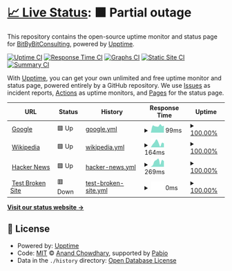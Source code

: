 # [📈 Live Status](https://BitByBitConsulting.github.io/uptime-dev): <!--live status--> **🟧 Partial outage**

This repository contains the open-source uptime monitor and status page for [BitByBitConsulting](https://BitByBitConsulting.github.io/uptime-dev), powered by [Upptime](https://github.com/upptime/upptime).

[![Uptime CI](https://github.com/BitByBitConsulting/uptime-dev/workflows/Uptime%20CI/badge.svg)](https://github.com/BitByBitConsulting/uptime-dev/actions?query=workflow%3A%22Uptime+CI%22)
[![Response Time CI](https://github.com/BitByBitConsulting/uptime-dev/workflows/Response%20Time%20CI/badge.svg)](https://github.com/BitByBitConsulting/uptime-dev/actions?query=workflow%3A%22Response+Time+CI%22)
[![Graphs CI](https://github.com/BitByBitConsulting/uptime-dev/workflows/Graphs%20CI/badge.svg)](https://github.com/BitByBitConsulting/uptime-dev/actions?query=workflow%3A%22Graphs+CI%22)
[![Static Site CI](https://github.com/BitByBitConsulting/uptime-dev/workflows/Static%20Site%20CI/badge.svg)](https://github.com/BitByBitConsulting/uptime-dev/actions?query=workflow%3A%22Static+Site+CI%22)
[![Summary CI](https://github.com/BitByBitConsulting/uptime-dev/workflows/Summary%20CI/badge.svg)](https://github.com/BitByBitConsulting/uptime-dev/actions?query=workflow%3A%22Summary+CI%22)

With [Upptime](https://upptime.js.org), you can get your own unlimited and free uptime monitor and status page, powered entirely by a GitHub repository. We use [Issues](https://github.com/BitByBitConsulting/uptime-dev/issues) as incident reports, [Actions](https://github.com/BitByBitConsulting/uptime-dev/actions) as uptime monitors, and [Pages](https://BitByBitConsulting.github.io/uptime-dev) for the status page.

<!--start: status pages-->
<!-- This summary is generated by Upptime (https://github.com/upptime/upptime) -->
<!-- Do not edit this manually, your changes will be overwritten -->
<!-- prettier-ignore -->
| URL | Status | History | Response Time | Uptime |
| --- | ------ | ------- | ------------- | ------ |
| <img alt="" src="https://icons.duckduckgo.com/ip3/www.google.com.ico" height="13"> [Google](https://www.google.com) | 🟩 Up | [google.yml](https://github.com/BitByBitConsulting/uptime-dev/commits/HEAD/history/google.yml) | <details><summary><img alt="Response time graph" src="./graphs/google/response-time-week.png" height="20"> 99ms</summary><br><a href="https://BitByBitConsulting.github.io/uptime-dev/history/google"><img alt="Response time 106" src="https://img.shields.io/endpoint?url=https%3A%2F%2Fraw.githubusercontent.com%2FBitByBitConsulting%2Fuptime-dev%2FHEAD%2Fapi%2Fgoogle%2Fresponse-time.json"></a><br><a href="https://BitByBitConsulting.github.io/uptime-dev/history/google"><img alt="24-hour response time 234" src="https://img.shields.io/endpoint?url=https%3A%2F%2Fraw.githubusercontent.com%2FBitByBitConsulting%2Fuptime-dev%2FHEAD%2Fapi%2Fgoogle%2Fresponse-time-day.json"></a><br><a href="https://BitByBitConsulting.github.io/uptime-dev/history/google"><img alt="7-day response time 99" src="https://img.shields.io/endpoint?url=https%3A%2F%2Fraw.githubusercontent.com%2FBitByBitConsulting%2Fuptime-dev%2FHEAD%2Fapi%2Fgoogle%2Fresponse-time-week.json"></a><br><a href="https://BitByBitConsulting.github.io/uptime-dev/history/google"><img alt="30-day response time 97" src="https://img.shields.io/endpoint?url=https%3A%2F%2Fraw.githubusercontent.com%2FBitByBitConsulting%2Fuptime-dev%2FHEAD%2Fapi%2Fgoogle%2Fresponse-time-month.json"></a><br><a href="https://BitByBitConsulting.github.io/uptime-dev/history/google"><img alt="1-year response time 106" src="https://img.shields.io/endpoint?url=https%3A%2F%2Fraw.githubusercontent.com%2FBitByBitConsulting%2Fuptime-dev%2FHEAD%2Fapi%2Fgoogle%2Fresponse-time-year.json"></a></details> | <details><summary><a href="https://BitByBitConsulting.github.io/uptime-dev/history/google">100.00%</a></summary><a href="https://BitByBitConsulting.github.io/uptime-dev/history/google"><img alt="All-time uptime 100.00%" src="https://img.shields.io/endpoint?url=https%3A%2F%2Fraw.githubusercontent.com%2FBitByBitConsulting%2Fuptime-dev%2FHEAD%2Fapi%2Fgoogle%2Fuptime.json"></a><br><a href="https://BitByBitConsulting.github.io/uptime-dev/history/google"><img alt="24-hour uptime 100.00%" src="https://img.shields.io/endpoint?url=https%3A%2F%2Fraw.githubusercontent.com%2FBitByBitConsulting%2Fuptime-dev%2FHEAD%2Fapi%2Fgoogle%2Fuptime-day.json"></a><br><a href="https://BitByBitConsulting.github.io/uptime-dev/history/google"><img alt="7-day uptime 100.00%" src="https://img.shields.io/endpoint?url=https%3A%2F%2Fraw.githubusercontent.com%2FBitByBitConsulting%2Fuptime-dev%2FHEAD%2Fapi%2Fgoogle%2Fuptime-week.json"></a><br><a href="https://BitByBitConsulting.github.io/uptime-dev/history/google"><img alt="30-day uptime 100.00%" src="https://img.shields.io/endpoint?url=https%3A%2F%2Fraw.githubusercontent.com%2FBitByBitConsulting%2Fuptime-dev%2FHEAD%2Fapi%2Fgoogle%2Fuptime-month.json"></a><br><a href="https://BitByBitConsulting.github.io/uptime-dev/history/google"><img alt="1-year uptime 99.99%" src="https://img.shields.io/endpoint?url=https%3A%2F%2Fraw.githubusercontent.com%2FBitByBitConsulting%2Fuptime-dev%2FHEAD%2Fapi%2Fgoogle%2Fuptime-year.json"></a></details>
| <img alt="" src="https://icons.duckduckgo.com/ip3/en.wikipedia.org.ico" height="13"> [Wikipedia](https://en.wikipedia.org) | 🟩 Up | [wikipedia.yml](https://github.com/BitByBitConsulting/uptime-dev/commits/HEAD/history/wikipedia.yml) | <details><summary><img alt="Response time graph" src="./graphs/wikipedia/response-time-week.png" height="20"> 164ms</summary><br><a href="https://BitByBitConsulting.github.io/uptime-dev/history/wikipedia"><img alt="Response time 203" src="https://img.shields.io/endpoint?url=https%3A%2F%2Fraw.githubusercontent.com%2FBitByBitConsulting%2Fuptime-dev%2FHEAD%2Fapi%2Fwikipedia%2Fresponse-time.json"></a><br><a href="https://BitByBitConsulting.github.io/uptime-dev/history/wikipedia"><img alt="24-hour response time 71" src="https://img.shields.io/endpoint?url=https%3A%2F%2Fraw.githubusercontent.com%2FBitByBitConsulting%2Fuptime-dev%2FHEAD%2Fapi%2Fwikipedia%2Fresponse-time-day.json"></a><br><a href="https://BitByBitConsulting.github.io/uptime-dev/history/wikipedia"><img alt="7-day response time 164" src="https://img.shields.io/endpoint?url=https%3A%2F%2Fraw.githubusercontent.com%2FBitByBitConsulting%2Fuptime-dev%2FHEAD%2Fapi%2Fwikipedia%2Fresponse-time-week.json"></a><br><a href="https://BitByBitConsulting.github.io/uptime-dev/history/wikipedia"><img alt="30-day response time 192" src="https://img.shields.io/endpoint?url=https%3A%2F%2Fraw.githubusercontent.com%2FBitByBitConsulting%2Fuptime-dev%2FHEAD%2Fapi%2Fwikipedia%2Fresponse-time-month.json"></a><br><a href="https://BitByBitConsulting.github.io/uptime-dev/history/wikipedia"><img alt="1-year response time 203" src="https://img.shields.io/endpoint?url=https%3A%2F%2Fraw.githubusercontent.com%2FBitByBitConsulting%2Fuptime-dev%2FHEAD%2Fapi%2Fwikipedia%2Fresponse-time-year.json"></a></details> | <details><summary><a href="https://BitByBitConsulting.github.io/uptime-dev/history/wikipedia">100.00%</a></summary><a href="https://BitByBitConsulting.github.io/uptime-dev/history/wikipedia"><img alt="All-time uptime 100.00%" src="https://img.shields.io/endpoint?url=https%3A%2F%2Fraw.githubusercontent.com%2FBitByBitConsulting%2Fuptime-dev%2FHEAD%2Fapi%2Fwikipedia%2Fuptime.json"></a><br><a href="https://BitByBitConsulting.github.io/uptime-dev/history/wikipedia"><img alt="24-hour uptime 100.00%" src="https://img.shields.io/endpoint?url=https%3A%2F%2Fraw.githubusercontent.com%2FBitByBitConsulting%2Fuptime-dev%2FHEAD%2Fapi%2Fwikipedia%2Fuptime-day.json"></a><br><a href="https://BitByBitConsulting.github.io/uptime-dev/history/wikipedia"><img alt="7-day uptime 100.00%" src="https://img.shields.io/endpoint?url=https%3A%2F%2Fraw.githubusercontent.com%2FBitByBitConsulting%2Fuptime-dev%2FHEAD%2Fapi%2Fwikipedia%2Fuptime-week.json"></a><br><a href="https://BitByBitConsulting.github.io/uptime-dev/history/wikipedia"><img alt="30-day uptime 100.00%" src="https://img.shields.io/endpoint?url=https%3A%2F%2Fraw.githubusercontent.com%2FBitByBitConsulting%2Fuptime-dev%2FHEAD%2Fapi%2Fwikipedia%2Fuptime-month.json"></a><br><a href="https://BitByBitConsulting.github.io/uptime-dev/history/wikipedia"><img alt="1-year uptime 100.00%" src="https://img.shields.io/endpoint?url=https%3A%2F%2Fraw.githubusercontent.com%2FBitByBitConsulting%2Fuptime-dev%2FHEAD%2Fapi%2Fwikipedia%2Fuptime-year.json"></a></details>
| <img alt="" src="https://icons.duckduckgo.com/ip3/news.ycombinator.com.ico" height="13"> [Hacker News](https://news.ycombinator.com) | 🟩 Up | [hacker-news.yml](https://github.com/BitByBitConsulting/uptime-dev/commits/HEAD/history/hacker-news.yml) | <details><summary><img alt="Response time graph" src="./graphs/hacker-news/response-time-week.png" height="20"> 269ms</summary><br><a href="https://BitByBitConsulting.github.io/uptime-dev/history/hacker-news"><img alt="Response time 291" src="https://img.shields.io/endpoint?url=https%3A%2F%2Fraw.githubusercontent.com%2FBitByBitConsulting%2Fuptime-dev%2FHEAD%2Fapi%2Fhacker-news%2Fresponse-time.json"></a><br><a href="https://BitByBitConsulting.github.io/uptime-dev/history/hacker-news"><img alt="24-hour response time 206" src="https://img.shields.io/endpoint?url=https%3A%2F%2Fraw.githubusercontent.com%2FBitByBitConsulting%2Fuptime-dev%2FHEAD%2Fapi%2Fhacker-news%2Fresponse-time-day.json"></a><br><a href="https://BitByBitConsulting.github.io/uptime-dev/history/hacker-news"><img alt="7-day response time 269" src="https://img.shields.io/endpoint?url=https%3A%2F%2Fraw.githubusercontent.com%2FBitByBitConsulting%2Fuptime-dev%2FHEAD%2Fapi%2Fhacker-news%2Fresponse-time-week.json"></a><br><a href="https://BitByBitConsulting.github.io/uptime-dev/history/hacker-news"><img alt="30-day response time 297" src="https://img.shields.io/endpoint?url=https%3A%2F%2Fraw.githubusercontent.com%2FBitByBitConsulting%2Fuptime-dev%2FHEAD%2Fapi%2Fhacker-news%2Fresponse-time-month.json"></a><br><a href="https://BitByBitConsulting.github.io/uptime-dev/history/hacker-news"><img alt="1-year response time 291" src="https://img.shields.io/endpoint?url=https%3A%2F%2Fraw.githubusercontent.com%2FBitByBitConsulting%2Fuptime-dev%2FHEAD%2Fapi%2Fhacker-news%2Fresponse-time-year.json"></a></details> | <details><summary><a href="https://BitByBitConsulting.github.io/uptime-dev/history/hacker-news">100.00%</a></summary><a href="https://BitByBitConsulting.github.io/uptime-dev/history/hacker-news"><img alt="All-time uptime 99.99%" src="https://img.shields.io/endpoint?url=https%3A%2F%2Fraw.githubusercontent.com%2FBitByBitConsulting%2Fuptime-dev%2FHEAD%2Fapi%2Fhacker-news%2Fuptime.json"></a><br><a href="https://BitByBitConsulting.github.io/uptime-dev/history/hacker-news"><img alt="24-hour uptime 100.00%" src="https://img.shields.io/endpoint?url=https%3A%2F%2Fraw.githubusercontent.com%2FBitByBitConsulting%2Fuptime-dev%2FHEAD%2Fapi%2Fhacker-news%2Fuptime-day.json"></a><br><a href="https://BitByBitConsulting.github.io/uptime-dev/history/hacker-news"><img alt="7-day uptime 100.00%" src="https://img.shields.io/endpoint?url=https%3A%2F%2Fraw.githubusercontent.com%2FBitByBitConsulting%2Fuptime-dev%2FHEAD%2Fapi%2Fhacker-news%2Fuptime-week.json"></a><br><a href="https://BitByBitConsulting.github.io/uptime-dev/history/hacker-news"><img alt="30-day uptime 100.00%" src="https://img.shields.io/endpoint?url=https%3A%2F%2Fraw.githubusercontent.com%2FBitByBitConsulting%2Fuptime-dev%2FHEAD%2Fapi%2Fhacker-news%2Fuptime-month.json"></a><br><a href="https://BitByBitConsulting.github.io/uptime-dev/history/hacker-news"><img alt="1-year uptime 99.96%" src="https://img.shields.io/endpoint?url=https%3A%2F%2Fraw.githubusercontent.com%2FBitByBitConsulting%2Fuptime-dev%2FHEAD%2Fapi%2Fhacker-news%2Fuptime-year.json"></a></details>
| <img alt="" src="https://icons.duckduckgo.com/ip3/thissitedoesnotexist.koj.co.ico" height="13"> [Test Broken Site](https://thissitedoesnotexist.koj.co) | 🟥 Down | [test-broken-site.yml](https://github.com/BitByBitConsulting/uptime-dev/commits/HEAD/history/test-broken-site.yml) | <details><summary><img alt="Response time graph" src="./graphs/test-broken-site/response-time-week.png" height="20"> 0ms</summary><br><a href="https://BitByBitConsulting.github.io/uptime-dev/history/test-broken-site"><img alt="Response time 0" src="https://img.shields.io/endpoint?url=https%3A%2F%2Fraw.githubusercontent.com%2FBitByBitConsulting%2Fuptime-dev%2FHEAD%2Fapi%2Ftest-broken-site%2Fresponse-time.json"></a><br><a href="https://BitByBitConsulting.github.io/uptime-dev/history/test-broken-site"><img alt="24-hour response time 0" src="https://img.shields.io/endpoint?url=https%3A%2F%2Fraw.githubusercontent.com%2FBitByBitConsulting%2Fuptime-dev%2FHEAD%2Fapi%2Ftest-broken-site%2Fresponse-time-day.json"></a><br><a href="https://BitByBitConsulting.github.io/uptime-dev/history/test-broken-site"><img alt="7-day response time 0" src="https://img.shields.io/endpoint?url=https%3A%2F%2Fraw.githubusercontent.com%2FBitByBitConsulting%2Fuptime-dev%2FHEAD%2Fapi%2Ftest-broken-site%2Fresponse-time-week.json"></a><br><a href="https://BitByBitConsulting.github.io/uptime-dev/history/test-broken-site"><img alt="30-day response time 0" src="https://img.shields.io/endpoint?url=https%3A%2F%2Fraw.githubusercontent.com%2FBitByBitConsulting%2Fuptime-dev%2FHEAD%2Fapi%2Ftest-broken-site%2Fresponse-time-month.json"></a><br><a href="https://BitByBitConsulting.github.io/uptime-dev/history/test-broken-site"><img alt="1-year response time 0" src="https://img.shields.io/endpoint?url=https%3A%2F%2Fraw.githubusercontent.com%2FBitByBitConsulting%2Fuptime-dev%2FHEAD%2Fapi%2Ftest-broken-site%2Fresponse-time-year.json"></a></details> | <details><summary><a href="https://BitByBitConsulting.github.io/uptime-dev/history/test-broken-site">100.00%</a></summary><a href="https://BitByBitConsulting.github.io/uptime-dev/history/test-broken-site"><img alt="All-time uptime 100.00%" src="https://img.shields.io/endpoint?url=https%3A%2F%2Fraw.githubusercontent.com%2FBitByBitConsulting%2Fuptime-dev%2FHEAD%2Fapi%2Ftest-broken-site%2Fuptime.json"></a><br><a href="https://BitByBitConsulting.github.io/uptime-dev/history/test-broken-site"><img alt="24-hour uptime 100.00%" src="https://img.shields.io/endpoint?url=https%3A%2F%2Fraw.githubusercontent.com%2FBitByBitConsulting%2Fuptime-dev%2FHEAD%2Fapi%2Ftest-broken-site%2Fuptime-day.json"></a><br><a href="https://BitByBitConsulting.github.io/uptime-dev/history/test-broken-site"><img alt="7-day uptime 100.00%" src="https://img.shields.io/endpoint?url=https%3A%2F%2Fraw.githubusercontent.com%2FBitByBitConsulting%2Fuptime-dev%2FHEAD%2Fapi%2Ftest-broken-site%2Fuptime-week.json"></a><br><a href="https://BitByBitConsulting.github.io/uptime-dev/history/test-broken-site"><img alt="30-day uptime 100.00%" src="https://img.shields.io/endpoint?url=https%3A%2F%2Fraw.githubusercontent.com%2FBitByBitConsulting%2Fuptime-dev%2FHEAD%2Fapi%2Ftest-broken-site%2Fuptime-month.json"></a><br><a href="https://BitByBitConsulting.github.io/uptime-dev/history/test-broken-site"><img alt="1-year uptime 100.00%" src="https://img.shields.io/endpoint?url=https%3A%2F%2Fraw.githubusercontent.com%2FBitByBitConsulting%2Fuptime-dev%2FHEAD%2Fapi%2Ftest-broken-site%2Fuptime-year.json"></a></details>

<!--end: status pages-->

[**Visit our status website →**](https://BitByBitConsulting.github.io/uptime-dev)

## 📄 License

- Powered by: [Upptime](https://github.com/upptime/upptime)
- Code: [MIT](./LICENSE) © [Anand Chowdhary](https://anandchowdhary.com), supported by [Pabio](https://pabio.com)
- Data in the `./history` directory: [Open Database License](https://opendatacommons.org/licenses/odbl/1-0/)
